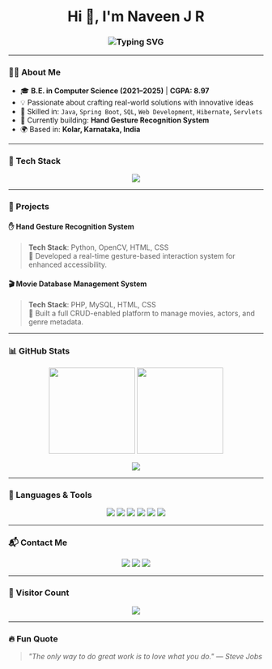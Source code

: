 <!-- GitHub Profile README -->

<h1 align="center">Hi 👋, I'm Naveen J R</h1>
<h3 align="center"><img src="https://readme-typing-svg.demolab.com?font=Fira+Code&weight=500&pause=1000&color=F70000&center=true&width=435&lines=Aspiring+Java+Full+Stack+Developer;Lifelong+Learner+%7C+Problem+Solver+%7C+Builder" alt="Typing SVG" /></h3>

---

### 👨‍💻 About Me

- 🎓 **B.E. in Computer Science (2021–2025)** | **CGPA: 8.97**  
- 💡 Passionate about crafting real-world solutions with innovative ideas  
- 🧠 Skilled in: `Java`, `Spring Boot`, `SQL`, `Web Development`, `Hibernate`, `Servlets`  
- 🔭 Currently building: **Hand Gesture Recognition System**  
- 🌍 Based in: **Kolar, Karnataka, India**

---

### 🔧 Tech Stack

<p align="center">
  <img src="https://skillicons.dev/icons?i=java,spring,html,css,js,mysql,hibernate,python" />
</p>

---

### 🚀 Projects

#### ✋ Hand Gesture Recognition System
> **Tech Stack**: Python, OpenCV, HTML, CSS  
> 🧠 Developed a real-time gesture-based interaction system for enhanced accessibility.

#### 🎬 Movie Database Management System  
> **Tech Stack**: PHP, MySQL, HTML, CSS  
> 🎯 Built a full CRUD-enabled platform to manage movies, actors, and genre metadata.

---

### 📊 GitHub Stats

<p align="center">
  <img src="https://github-readme-stats.vercel.app/api?username=naveenjr&show_icons=true&theme=radical" height="170" />
  <img src="https://github-readme-streak-stats.herokuapp.com?user=naveenjr&theme=radical&date_format=M%20j%5B%2C%20Y%5D" height="170"/>
</p>

<p align="center">
  <img src="https://github-readme-activity-graph.vercel.app/graph?username=naveenjr&theme=redical&custom_title=🔥%20My%20Contribution%20Graph"/>
</p>

---

### 🧰 Languages & Tools

<p align="center">
  <img src="https://img.shields.io/badge/Java-ED8B00?style=for-the-badge&logo=java&logoColor=white"/>
  <img src="https://img.shields.io/badge/Spring%20Boot-6DB33F?style=for-the-badge&logo=springboot&logoColor=white"/>
  <img src="https://img.shields.io/badge/HTML5-e34c26?style=for-the-badge&logo=html5&logoColor=white"/>
  <img src="https://img.shields.io/badge/CSS3-264de4?style=for-the-badge&logo=css3&logoColor=white"/>
  <img src="https://img.shields.io/badge/JavaScript-F7DF1E?style=for-the-badge&logo=javascript&logoColor=black"/>
  <img src="https://img.shields.io/badge/MySQL-4479A1?style=for-the-badge&logo=mysql&logoColor=white"/>
</p>

---

### 📬 Contact Me

<p align="center">
  <a href="mailto:naveenjr9353@gmail.com"><img src="https://img.shields.io/badge/Gmail-D14836?style=for-the-badge&logo=gmail&logoColor=white" /></a>
  <a href="https://www.linkedin.com/in/naveen-j-r-b0184a36b/" target="_blank"><img src="https://img.shields.io/badge/LinkedIn-blue?style=for-the-badge&logo=linkedin&logoColor=white" /></a>
  <a href="tel:+919353795862"><img src="https://img.shields.io/badge/Phone-25D366?style=for-the-badge&logo=whatsapp&logoColor=white" /></a>
</p>

---

### 👀 Visitor Count

<p align="center">
  <img src="https://komarev.com/ghpvc/?username=naveenjr&label=Profile%20views&color=0e75b6&style=flat" />
</p>

---

### 🔥 Fun Quote

> _"The only way to do great work is to love what you do." — Steve Jobs_
